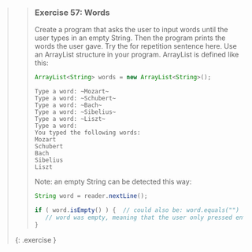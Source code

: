 >> ### Exercise 57: Words
>> 
>> Create a program that asks the user to input words until the user types in an empty String. Then the program prints the words the user gave. Try the for repetition sentence here. Use an ArrayList structure in your program. ArrayList is defined like this:
>>
>>```java
>> ArrayList<String> words = new ArrayList<String>();
>>```
>>
>>```output
>> Type a word: ~Mozart~
>> Type a word: ~Schubert~
>> Type a word: ~Bach~
>> Type a word: ~Sibelius~
>> Type a word: ~Liszt~
>> Type a word:
>> You typed the following words:
>> Mozart
>> Schubert
>> Bach
>> Sibelius
>> Liszt
>>```
>>
>> Note: an empty String can be detected this way:
>> 
>>```java
>> String word = reader.nextLine();
>> 
>> if ( word.isEmpty() ) {  // could also be: word.equals("")
>>    // word was empty, meaning that the user only pressed enter
>> }
>> ```
>> 
>{: .exercise }